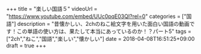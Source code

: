 +++
title =  "楽しい国語５"
videoUrl = "https://www.youtube.com/embed/UUc0pqE03QI?rel=0"
categories = ["国語"]
description = "昔懐かしい、2chのねこ絵文字を用いた面白い国語の動画です！この単語の使い方は、果たして本当にあっているのか！？パート5"
tags = ["2ch","ねこ","国語","楽しい","懐かしい"]
date = 2018-04-08T16:51:25+09:00
draft = true
+++


